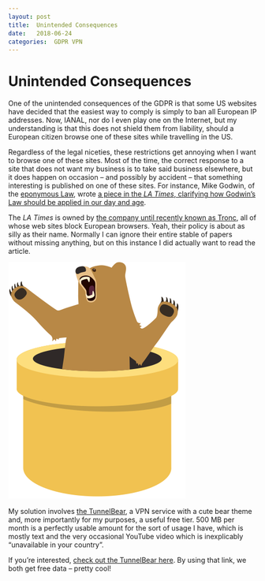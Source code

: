 ```yaml
---
layout: post
title:  Unintended Consequences 
date:   2018-06-24 
categories:  GDPR VPN 
---
```


# Unintended Consequences


One of the unintended consequences of the GDPR is that some US websites have decided that the easiest way to comply is simply to ban all European IP addresses. Now, IANAL, nor do I even play one on the Internet, but my understanding is that this does not shield them from liability, should a European citizen browse one of these sites while travelling in the US. 

Regardless of the legal niceties, these restrictions get annoying when I want to browse one of these sites. Most of the time, the correct response to a site that does not want my business is to take said business elsewhere, but it does happen on occasion – and possibly by accident – that something interesting is published on one of these sites. For instance, Mike Godwin, of the [eponymous Law](https://en.wikipedia.org/wiki/Godwin%27s_law), wrote [a piece in the *LA Times*, clarifying how Godwin’s Law should be applied in our day and age](http://www.latimes.com/opinion/op-ed/la-oe-godwin-godwins-law-20180624-story.html). 

The *LA Times* is owned by [the company until recently known as Tronc](https://nypost.com/2018/06/18/tronc-finally-realizes-it-has-a-stupid-name/), all of whose web sites block European browsers. Yeah, their policy is about as silly as their name. Normally I can ignore their entire stable of papers without missing anything, but on this instance I did actually want to read the article. 

![](/images/A87D469F-5F3D-49AD-8E6C-EF525D26872D.png)

My solution involves [the TunnelBear](https://itunes.apple.com/app/tunnelbear-vpn-wifi-proxy/id564842283), a VPN service with a cute bear theme and, more importantly for my purposes, a useful free tier. 500 MB per month is a perfectly usable amount for the sort of usage I have, which is mostly text and the very occasional YouTube video which is inexplicably “unavailable in your country”. 

If you’re interested, [check out the TunnelBear here](https://www.tunnelbear.com/bear/account#/signup?email=yourmail&referral=4d61b3e6-5415-4be0-bb5c-d918a8ea3ebd). By using that link, we both get free data – pretty cool!

             